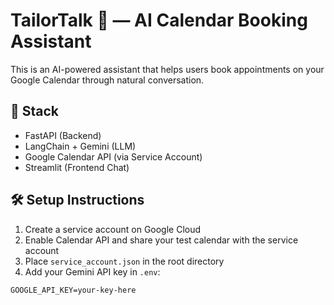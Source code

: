 # TailorTalk 🧵 — AI Calendar Booking Assistant

This is an AI-powered assistant that helps users book appointments on your Google Calendar through natural conversation.

## 🔧 Stack
- FastAPI (Backend)
- LangChain + Gemini (LLM)
- Google Calendar API (via Service Account)
- Streamlit (Frontend Chat)

## 🛠 Setup Instructions

1. Create a service account on Google Cloud
2. Enable Calendar API and share your test calendar with the service account
3. Place `service_account.json` in the root directory
4. Add your Gemini API key in `.env`:

```env
GOOGLE_API_KEY=your-key-here
